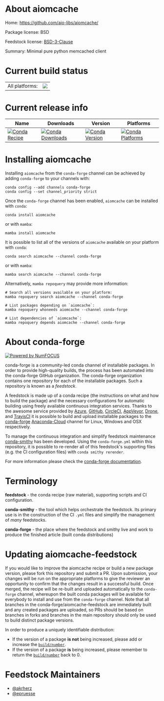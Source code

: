 About aiomcache
===============

Home: https://github.com/aio-libs/aiomcache/

Package license: BSD

Feedstock license: [BSD-3-Clause](https://github.com/conda-forge/aiomcache-feedstock/blob/main/LICENSE.txt)

Summary: Minimal pure python memcached client

Current build status
====================


<table><tr><td>All platforms:</td>
    <td>
      <a href="https://dev.azure.com/conda-forge/feedstock-builds/_build/latest?definitionId=6943&branchName=main">
        <img src="https://dev.azure.com/conda-forge/feedstock-builds/_apis/build/status/aiomcache-feedstock?branchName=main">
      </a>
    </td>
  </tr>
</table>

Current release info
====================

| Name | Downloads | Version | Platforms |
| --- | --- | --- | --- |
| [![Conda Recipe](https://img.shields.io/badge/recipe-aiomcache-green.svg)](https://anaconda.org/conda-forge/aiomcache) | [![Conda Downloads](https://img.shields.io/conda/dn/conda-forge/aiomcache.svg)](https://anaconda.org/conda-forge/aiomcache) | [![Conda Version](https://img.shields.io/conda/vn/conda-forge/aiomcache.svg)](https://anaconda.org/conda-forge/aiomcache) | [![Conda Platforms](https://img.shields.io/conda/pn/conda-forge/aiomcache.svg)](https://anaconda.org/conda-forge/aiomcache) |

Installing aiomcache
====================

Installing `aiomcache` from the `conda-forge` channel can be achieved by adding `conda-forge` to your channels with:

```
conda config --add channels conda-forge
conda config --set channel_priority strict
```

Once the `conda-forge` channel has been enabled, `aiomcache` can be installed with `conda`:

```
conda install aiomcache
```

or with `mamba`:

```
mamba install aiomcache
```

It is possible to list all of the versions of `aiomcache` available on your platform with `conda`:

```
conda search aiomcache --channel conda-forge
```

or with `mamba`:

```
mamba search aiomcache --channel conda-forge
```

Alternatively, `mamba repoquery` may provide more information:

```
# Search all versions available on your platform:
mamba repoquery search aiomcache --channel conda-forge

# List packages depending on `aiomcache`:
mamba repoquery whoneeds aiomcache --channel conda-forge

# List dependencies of `aiomcache`:
mamba repoquery depends aiomcache --channel conda-forge
```


About conda-forge
=================

[![Powered by
NumFOCUS](https://img.shields.io/badge/powered%20by-NumFOCUS-orange.svg?style=flat&colorA=E1523D&colorB=007D8A)](https://numfocus.org)

conda-forge is a community-led conda channel of installable packages.
In order to provide high-quality builds, the process has been automated into the
conda-forge GitHub organization. The conda-forge organization contains one repository
for each of the installable packages. Such a repository is known as a *feedstock*.

A feedstock is made up of a conda recipe (the instructions on what and how to build
the package) and the necessary configurations for automatic building using freely
available continuous integration services. Thanks to the awesome service provided by
[Azure](https://azure.microsoft.com/en-us/services/devops/), [GitHub](https://github.com/),
[CircleCI](https://circleci.com/), [AppVeyor](https://www.appveyor.com/),
[Drone](https://cloud.drone.io/welcome), and [TravisCI](https://travis-ci.com/)
it is possible to build and upload installable packages to the
[conda-forge](https://anaconda.org/conda-forge) [Anaconda-Cloud](https://anaconda.org/)
channel for Linux, Windows and OSX respectively.

To manage the continuous integration and simplify feedstock maintenance
[conda-smithy](https://github.com/conda-forge/conda-smithy) has been developed.
Using the ``conda-forge.yml`` within this repository, it is possible to re-render all of
this feedstock's supporting files (e.g. the CI configuration files) with ``conda smithy rerender``.

For more information please check the [conda-forge documentation](https://conda-forge.org/docs/).

Terminology
===========

**feedstock** - the conda recipe (raw material), supporting scripts and CI configuration.

**conda-smithy** - the tool which helps orchestrate the feedstock.
                   Its primary use is in the construction of the CI ``.yml`` files
                   and simplify the management of *many* feedstocks.

**conda-forge** - the place where the feedstock and smithy live and work to
                  produce the finished article (built conda distributions)


Updating aiomcache-feedstock
============================

If you would like to improve the aiomcache recipe or build a new
package version, please fork this repository and submit a PR. Upon submission,
your changes will be run on the appropriate platforms to give the reviewer an
opportunity to confirm that the changes result in a successful build. Once
merged, the recipe will be re-built and uploaded automatically to the
`conda-forge` channel, whereupon the built conda packages will be available for
everybody to install and use from the `conda-forge` channel.
Note that all branches in the conda-forge/aiomcache-feedstock are
immediately built and any created packages are uploaded, so PRs should be based
on branches in forks and branches in the main repository should only be used to
build distinct package versions.

In order to produce a uniquely identifiable distribution:
 * If the version of a package **is not** being increased, please add or increase
   the [``build/number``](https://docs.conda.io/projects/conda-build/en/latest/resources/define-metadata.html#build-number-and-string).
 * If the version of a package **is** being increased, please remember to return
   the [``build/number``](https://docs.conda.io/projects/conda-build/en/latest/resources/define-metadata.html#build-number-and-string)
   back to 0.

Feedstock Maintainers
=====================

* [@akrherz](https://github.com/akrherz/)
* [@epruesse](https://github.com/epruesse/)

